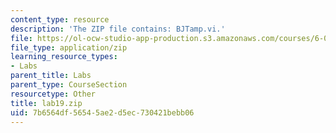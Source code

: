 ```yaml
---
content_type: resource
description: 'The ZIP file contains: BJTamp.vi.'
file: https://ol-ocw-studio-app-production.s3.amazonaws.com/courses/6-071j-introduction-to-electronics-signals-and-measurement-spring-2006/7b6564df56545ae2d5ec730421bebb06_lab19.zip
file_type: application/zip
learning_resource_types:
- Labs
parent_title: Labs
parent_type: CourseSection
resourcetype: Other
title: lab19.zip
uid: 7b6564df-5654-5ae2-d5ec-730421bebb06
---
```


